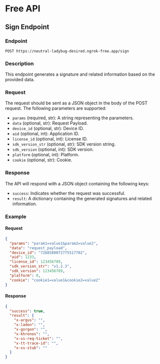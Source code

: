 # Free API

## Sign Endpoint

### Endpoint

`POST https://neutral-ladybug-desired.ngrok-free.app/sign`

### Description

This endpoint generates a signature and related information based on the provided data.

### Request

The request should be sent as a JSON object in the body of the POST request. The following parameters are supported:

- `params` (required, str): A string representing the parameters.
- `data` (optional, str): Request Payload.
- `device_id` (optional, str): Device ID.
- `aid` (optional, int): Application ID.
- `license_id` (optional, int): License ID.
- `sdk_version_str` (optional, str): SDK version string.
- `sdk_version` (optional, int): SDK version.
- `platform` (optional, int): Platform.
- `cookie` (optional, str): Cookie.

### Response

The API will respond with a JSON object containing the following keys:

- `success`: Indicates whether the request was successful.
- `result`: A dictionary containing the generated signatures and related information.

### Example

#### Request

```json
{
  "params": "param1=value1&param2=value2",
  "data": "request_payload",
  "device_id": "7268580072775517702",
  "aid": 1233,
  "license_id": 123456789,
  "sdk_version_str": "v1.2.3",
  "sdk_version": 123456789,
  "platform": 0,
  "cookie": "cookie1=value1&cookie2=value2"
}
```
#### Response

```json
{
  "success": true,
  "result": {
    "x-argus": "",
    "x-ladon": "",
    "x-gorgon": "",
    "x-khronos": "",
    "x-ss-req-ticket": "",
    "x-tt-trace-id": "",
    "x-ss-stub": ""
  }
}
```
